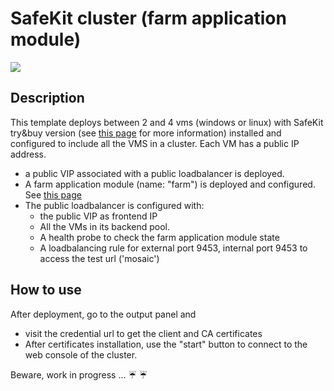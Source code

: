 # SafeKit cluster (farm application module)

<a href="https://portal.azure.com/#create/Microsoft.Template/uri/https%3A%2F%2Fraw.githubusercontent.com%2Fd6p%2Fazure-quickstart-templates%2Fsafekit-cluster-mirror%2Fsafekit-cluster-mirror%2Fazuredeploy.json" target="_blank">
    <img src="http://azuredeploy.net/deploybutton.png"/>
</a>

## Description
This template deploys between 2 and 4 vms (windows or linux) with SafeKit try&buy version (see <a href="https://www.evidian.com/safekit">this page</a> for more information) installed and configured to include all the VMS in a cluster.
Each VM has a public IP address.

+ a public VIP associated with a public loadbalancer is deployed.
+ A farm application module (name: "farm") is deployed and configured. See <a href="https://www.evidian.com/products/high-availability-software-for-application-clustering/network-load-balancing-cluster/">this page</a>
+ The public loadbalancer is configured with:
  +	the public VIP as frontend IP
  +	All the VMs in its backend pool.
  + A health probe to check the farm application module state
  + A loadbalancing rule for external port 9453, internal port 9453 to access the test url ('mosaic')

## How to use
After deployment, go to the output panel and
+ visit the credential url to get the client and CA certificates 
+ After certificates installation, use the "start" button to connect to the web console of the cluster.

Beware, work in progress ... :umbrella: :umbrella:


